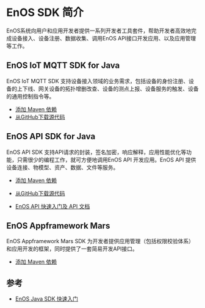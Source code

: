 # EnOS SDK 简介

EnOS系统向用户和应用开发者提供一系列开发者工具套件，帮助开发者高效地完成设备接入、设备注册、数据收集、调用EnOS API接口开发应用、以及应用管理等工作。

## EnOS IoT MQTT SDK for Java

EnOS IoT MQTT SDK 支持设备接入领域的业务需求，包括设备的身份注册、设备的上下线、网关设备的拓扑增删改查、设备的测点上报、设备服务的触发、设备的通用控制指令等。

- [添加 Maven 依赖](https://mvnrepository.com/artifact/com.envisioniot/enos-mqtt/2.1.0) 
- [从GitHub下载源代码](https://github.com/EnvisionIot/enos-mqtt-sdk-java)

## EnOS API SDK for Java

EnOS API SDK 支持API请求的封装，签名加密，响应解释，应用性能优化等功能，只需很少的编程工作，就可方便地调用EnOS API 开发应用。EnOS API 提供设备连接、物模型、资产、数据、文件等服务。

- [添加 Maven 依赖](https://mvnrepository.com/artifact/com.envisioniot/enos-api/2.1.0) 
- [从GitHub下载源代码](https://github.com/EnvisionIot/enos-api-sdk-java)

- [EnOS API 快速入门及 API 文档](gettingstarted_api)

## EnOS Appframework Mars

EnOS Appframework Mars SDK 为开发者提供应用管理（包括权限校验体系）和应用开发的框架，同时提供了一套简易开发API接口。

- [添加 Maven 依赖](https://mvnrepository.com/artifact/com.envisioniot/enos-appframework-mars/0.1.0) 

## 参考

- [EnOS Java SDK 快速入门](gettingstarted_sdk)

